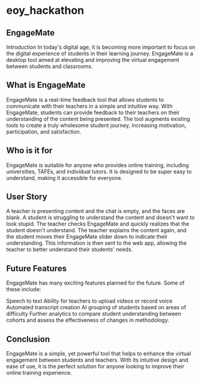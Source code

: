 # eoy_hackathon

## EngageMate
Introduction
In today's digital age, it is becoming more important to focus on the digital experience of students in their learning journey. EngageMate is a desktop tool aimed at elevating and improving the virtual engagement between students and classrooms.

## What is EngageMate
EngageMate is a real-time feedback tool that allows students to communicate with their teachers in a simple and intuitive way. With EngageMate, students can provide feedback to their teachers on their understanding of the content being presented. The tool augments existing tools to create a truly wholesome student journey, increasing motivation, participation, and satisfaction.

## Who is it for
EngageMate is suitable for anyone who provides online training, including universities, TAFEs, and individual tutors. It is designed to be super easy to understand, making it accessible for everyone.

## User Story
A teacher is presenting content and the chat is empty, and the faces are blank. A student is struggling to understand the content and doesn't want to look stupid. The teacher checks EngageMate and quickly realizes that the student doesn't understand. The teacher explains the content again, and the student moves their EngageMate slider down to indicate their understanding. This information is then sent to the web app, allowing the teacher to better understand their students' needs.

## Future Features
EngageMate has many exciting features planned for the future. Some of these include:

Speech to text
Ability for teachers to upload videos or record voice
Automated transcript creation
AI grouping of students based on areas of difficulty
Further analytics to compare student understanding between cohorts and assess the effectiveness of changes in methodology.

## Conclusion
EngageMate is a simple, yet powerful tool that helps to enhance the virtual engagement between students and teachers. With its intuitive design and ease of use, it is the perfect solution for anyone looking to improve their online training experience.
